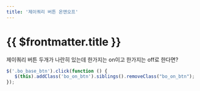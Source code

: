 ```yaml
---
title: '제이쿼리 버튼 온앤오프'
---
```


# {{ $frontmatter.title }}


제이쿼리 버튼 두개가 나란히 있는데 한가지는 on이고 한가지는 off로 한다면?

```js
$('.bo_base_btn').click(function () {
   $(this).addClass('bo_on_btn').siblings().removeClass("bo_on_btn");
});
```



